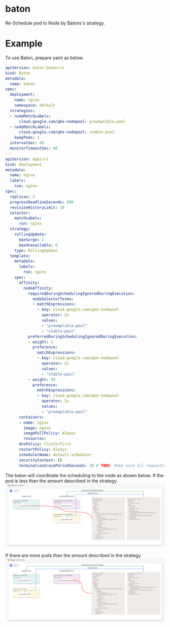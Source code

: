 # baton
Re-Schedule pod to Node by Batons's strategy.

# Example
To use Baton, prepare yaml as below.
```yaml
apiVersion: baton.baton/v1
kind: Baton
metadata:
  name: baton
spec:
  deployment:
    name: nginx
    namespace: default
  strategies:
  - nodeMatchLabels:
      cloud.google.com/gke-nodepool: preemptible-pool
  - nodeMatchLabels:
      cloud.google.com/gke-nodepool: stable-pool
    keepPods: 1
  intervalSec: 60
  monitorTimeoutSec: 60
---
apiVersion: apps/v1
kind: Deployment
metadata:
  name: nginx
  labels:
    run: nginx
spec:
  replicas: 2
  progressDeadlineSeconds: 600
  revisionHistoryLimit: 10
  selector:
    matchLabels:
      run: nginx
  strategy:
    rollingUpdate:
      maxSurge: 1
      maxUnavailable: 0
    type: RollingUpdate
  template:
    metadata:
      labels:
        run: nginx
    spec:
      affinity:
        nodeAffinity:
          requiredDuringSchedulingIgnoredDuringExecution:
            nodeSelectorTerms:
            - matchExpressions:
              - key: cloud.google.com/gke-nodepool
                operator: In
                values:
                - "preemptible-pool"
                - "stable-pool"
          preferredDuringSchedulingIgnoredDuringExecution:
          - weight: 1
            preference:
              matchExpressions:
              - key: cloud.google.com/gke-nodepool
                operator: In
                values:
                - "stable-pool"
          - weight: 99
            preference:
              matchExpressions:
              - key: cloud.google.com/gke-nodepool
                operator: In
                values:
                - "preemptible-pool"
      containers:
      - name: nginx
        image: nginx
        imagePullPolicy: Always
        resources:
      dnsPolicy: ClusterFirst
      restartPolicy: Always
      schedulerName: default-scheduler
      securityContext: {}
      terminationGracePeriodSeconds: 20 # TODO: Make sure all requests are responsed
```

The baton will coordinate the scheduling to the node as shown below.
If the pod is less than the amount described in the strategy.
![lesspod](img/less.png)

If there are more pods than the amount described in the strategy
![supluspod](img/suplus.png)
